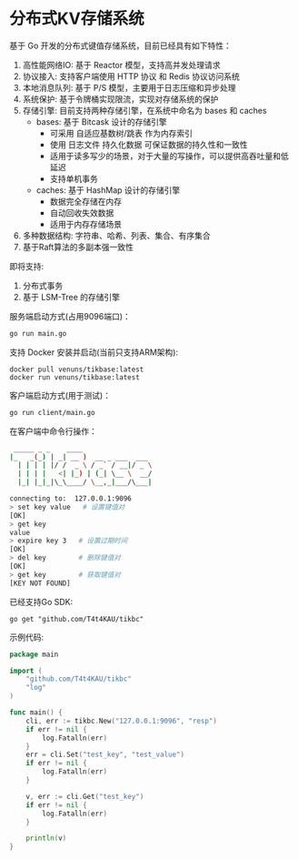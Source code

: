 # 分布式KV存储系统

基于 Go 开发的分布式键值存储系统，目前已经具有如下特性：

1. 高性能网络IO: 基于 Reactor 模型，支持高并发处理请求
2. 协议接入: 支持客户端使用 HTTP 协议 和 Redis 协议访问系统
3. 本地消息队列: 基于 P/S 模型，主要用于日志压缩和异步处理
4. 系统保护: 基于令牌桶实现限流，实现对存储系统的保护
5. 存储引擎: 目前支持两种存储引擎，在系统中命名为 bases 和 caches
   - bases: 基于 Bitcask 设计的存储引擎
      - 可采用 自适应基数树/跳表 作为内存索引
      - 使用 日志文件 持久化数据 可保证数据的持久性和一致性
      - 适用于读多写少的场景，对于大量的写操作，可以提供高吞吐量和低延迟
      - 支持单机事务
   - caches: 基于 HashMap 设计的存储引擎
      - 数据完全存储在内存
      - 自动回收失效数据
      - 适用于内存存储场景
6. 多种数据结构: 字符串、哈希、列表、集合、有序集合
7. 基于Raft算法的多副本强一致性

即将支持:
1. 分布式事务
2. 基于 LSM-Tree 的存储引擎

服务端启动方式(占用9096端口)：
```bash
go run main.go
```

支持 Docker 安装并启动(当前只支持ARM架构):
```
docker pull venuns/tikbase:latest 
docker run venuns/tikbase:latest 
```

客户端启动方式(用于测试)：
```bash
go run client/main.go
```

在客户端中命令行操作：
```bash
 _____ _ _    ____                 
|_   _(_) | _| __ )  __ _ ___  ___ 
  | | | | |/ /  _ \ / _` / __|/ _ \
  | | | |   <| |_) | (_| \__ \  __/
  |_| |_|_|\_\____/ \__,_|___/\___|

connecting to:  127.0.0.1:9096
> set key value   # 设置键值对
[OK]
> get key
value
> expire key 3   # 设置过期时间
[OK]
> del key        # 删除键值对
[OK]
> get key        # 获取键值对
[KEY NOT FOUND]
```
已经支持Go SDK:
```
go get "github.com/T4t4KAU/tikbc"
```
示例代码:
```go
package main

import (
	"github.com/T4t4KAU/tikbc"
	"log"
)

func main() {
	cli, err := tikbc.New("127.0.0.1:9096", "resp")
	if err != nil {
		log.Fatalln(err)
	}
	err = cli.Set("test_key", "test_value")
	if err != nil {
		log.Fatalln(err)
	}

	v, err := cli.Get("test_key")
	if err != nil {
		log.Fatalln(err)
	}

	println(v)
}
```
